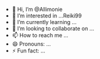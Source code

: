 - 👋 Hi, I’m @Allimonie
- 👀 I’m interested in ...Reiki99 
- 🌱 I’m currently learning ...
- 💞️ I’m looking to collaborate on ...
- 📫 How to reach me ...
- 😄 Pronouns: ...
- ⚡ Fun fact: ...

<!---
Allimonie/Allimonie is a ✨ special ✨ repository because its `README.md` (this file) appears on your GitHub profile.
You can click the Preview link to take a look at your changes.
--->
